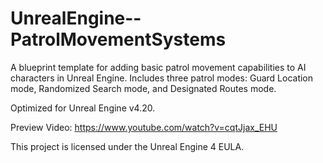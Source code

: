 # UnrealEngine--PatrolMovementSystems
A blueprint template for adding basic patrol movement capabilities to AI characters in Unreal Engine. Includes three patrol modes: Guard Location mode, Randomized Search mode, and Designated Routes mode.

Optimized for Unreal Engine v4.20.

Preview Video: https://www.youtube.com/watch?v=cqtJjax_EHU

This project is licensed under the Unreal Engine 4 EULA.
